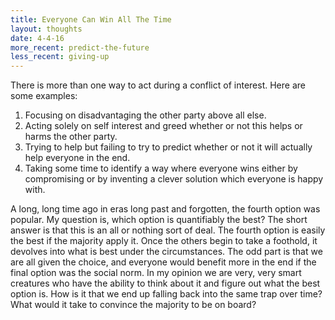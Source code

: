 ```yaml
---
title: Everyone Can Win All The Time
layout: thoughts
date: 4-4-16
more_recent: predict-the-future
less_recent: giving-up
---
```

There is more than one way to act during a conflict of interest. Here are some examples:

1. Focusing on disadvantaging the other party above all else.
1. Acting solely on self interest and greed whether or not this helps or harms the other party.
1. Trying to help but failing to try to predict whether or not it will actually help everyone in the end.
1. Taking some time to identify a way where everyone wins either by compromising or by inventing a clever solution which everyone is happy with.

A long, long time ago in eras long past and forgotten, the fourth option was popular. My question is, which option is quantifiably the best? The short answer is that this is an all or nothing sort of deal. The fourth option is easily the best if the majority apply it. Once the others begin to take a foothold, it devolves into what is best under the circumstances. The odd part is that we are all given the choice, and everyone would benefit more in the end if the final option was the social norm. In my opinion we are very, very smart creatures who have the ability to think about it and figure out what the best option is. How is it that we end up falling back into the same trap over time? What would it take to convince the majority to be on board?